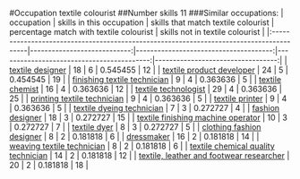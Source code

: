 #Occupation textile colourist
##Number skills 11
###Similar occupations:
| occupation                                                                              |   skills in this occupation |   skills that match textile colourist |   percentage match with textile colourist |   skills not in textile colourist |
|:----------------------------------------------------------------------------------------|----------------------------:|--------------------------------------:|------------------------------------------:|----------------------------------:|
| [textile designer](textile_designer.md)                                                 |                          18 |                                     6 |                                  0.545455 |                                12 |
| [textile product developer](textile_product_developer.md)                               |                          24 |                                     5 |                                  0.454545 |                                19 |
| [finishing textile technician](finishing_textile_technician.md)                         |                           9 |                                     4 |                                  0.363636 |                                 5 |
| [textile chemist](textile_chemist.md)                                                   |                          16 |                                     4 |                                  0.363636 |                                12 |
| [textile technologist](textile_technologist.md)                                         |                          29 |                                     4 |                                  0.363636 |                                25 |
| [printing textile technician](printing_textile_technician.md)                           |                           9 |                                     4 |                                  0.363636 |                                 5 |
| [textile printer](textile_printer.md)                                                   |                           9 |                                     4 |                                  0.363636 |                                 5 |
| [textile dyeing technician](textile_dyeing_technician.md)                               |                           7 |                                     3 |                                  0.272727 |                                 4 |
| [fashion designer](fashion_designer.md)                                                 |                          18 |                                     3 |                                  0.272727 |                                15 |
| [textile finishing machine operator](textile_finishing_machine_operator.md)             |                          10 |                                     3 |                                  0.272727 |                                 7 |
| [textile dyer](textile_dyer.md)                                                         |                           8 |                                     3 |                                  0.272727 |                                 5 |
| [clothing fashion designer](clothing_fashion_designer.md)                               |                           8 |                                     2 |                                  0.181818 |                                 6 |
| [dressmaker](dressmaker.md)                                                             |                          16 |                                     2 |                                  0.181818 |                                14 |
| [weaving textile technician](weaving_textile_technician.md)                             |                           8 |                                     2 |                                  0.181818 |                                 6 |
| [textile chemical quality technician](textile_chemical_quality_technician.md)           |                          14 |                                     2 |                                  0.181818 |                                12 |
| [textile, leather and footwear researcher](textile,_leather_and_footwear_researcher.md) |                          20 |                                     2 |                                  0.181818 |                                18 |
